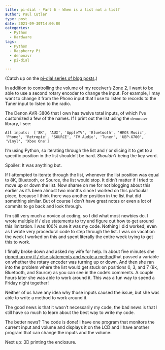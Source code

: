 ```yaml
---
title: pi-dial - Part 6 - When is a list not a list?
author: Paul Cutler 
type: post 
date: 2021-09-30T14:00:00
categories:
  - Python
  - Hardware
tags:
  - Python
  - Raspberry Pi
  - denonavr
  - pi-dial

---
```

(Catch up on the [pi-dial series of blog posts](https://paulcutler.org/tags/pi-dial/).)

In addition to controlling the volume of my receiver’s Zone 2, I want to be able to use a second rotary encoder to change the input.  For example,  I may want to change it from the Phono input that I use to listen to records to the Tuner input to listen to the radio.

The Denon AVR-3806 that I own has twelve total inputs, of which I’ve customized a few of the names.  If I print out the list using the `denonavr` library, I see:

`All inputs:  ['8K', 'AUX', 'AppleTV', 'Bluetooth', 'HEOS Music', 'Phono', 'Retropie', 'SOURCE', 'TV Audio', 'Tuner', 'UBP-X700', 'Vinyl', 'Xbox One']`

I’m using Python, so iterating through the list and / or slicing it to get to a specific position in the list shouldn’t be hard.  *Shouldn’t* being the key word.

Spoiler: It was anything but.

If I attempted to iterate through the list, whenever the list position was equal to 8K, Bluetooth, or Source, the list would stop.  It didn’t matter if I tried to move up or down the list.  Now shame on me for not blogging about this earlier as it’s been almost two months since I worked on this particular piece, because I think there was another position in the list that did something similar.  But of course I don’t have great notes or even a lot of commits to go back and look through.

I’m still very much a novice at coding, so I did what most newbies do.  I wrote multiple if / else statements to try and figure out how to get around this limitation.  I was 100% sure it was my code.  Nothing I did worked, even as I wrote very procedural code to step through the list.  I was on vacation the week I worked on this and spent literally the entire week trying to get this to work.

I finally broke down and asked my wife for help.  In about five minutes she [ripped up my if / else statements and wrote a method](https://github.com/prcutler/pi-dial/commit/7a9b99bf643ac0bbc983a99f793d657496a2234c)that passed a variable on whether the rotary encoder was turning up or down.  And then she ran into the problem where the list would get stuck on positions 0, 3, and 7 (8k, Bluetooth, and Source) as you can see in the code’s comments.
A couple hours later she was able to work around it.  This was a fun way to spend a Friday night together!

Neither of us have any idea why those inputs caused the issue, but she was able to write a method to work around it.

The good news is that it wasn’t necessarily my code, the bad news is that I still have so much to learn about the best way to write my code.

The better news?  The code is done!  I have one program that monitors the current input and volume and displays it on the LCD and I have another program that can change the inputs and the volume.

Next up:  3D printing the enclosure.
